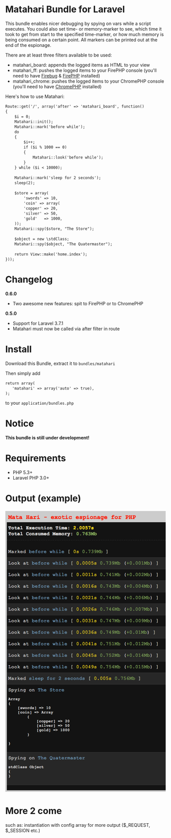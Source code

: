 Matahari Bundle for Laravel
===========================

This bundle enables nicer debugging by spying on vars while a script executes. You could also set time- or memory-marker to see, which time it took to get from start to the specified time-marker, or how much memory is being consumed on a certain point. All markers can be printed out at the end of the espionage.

There are at least three filters available to be used:
- matahari_board: appends the logged items as HTML to your view
- matahari_ff: pushes the logged items to your FirePHP console (you'll need to have [Firebug](https://addons.mozilla.org/de/firefox/addon/firebug/) & [FirePHP](http://www.firephp.org/) installed)
- matahari_chrome: pushes the logged items to your ChromePHP console (you'll need to have [ChromePHP](http://www.chromephp.com/) installed)

Here's how to use Matahari:

    Route::get('/', array('after' => 'matahari_board', function()
    {
        $i = 0;
        Matahari::init();
        Matahari::mark('before while');
        do
        {
            $i++;
            if ($i % 1000 == 0)
            {
                Matahari::look('before while');
            }
        } while ($i < 10000);

        Matahari::mark('sleep for 2 seconds'); 
        sleep(2);

        $store = array(
            'swords' => 10,
            'coin' => array(
            'copper' => 20,
            'silver' => 50,
            'gold'   => 1000,
        ));
        Matahari::spy($store, "The Store");

        $object = new \stdClass;
        Matahari::spy($object, "The Quatermaster");

        return View::make('home.index');
    }));


Changelog
=========
**0.6.0**

- Two awesome new features: spit to FirePHP or to ChromePHP


**0.5.0**

- Support for Laravel 3.7.1
- Matahari must now be called via after filter in route


Install
=======
Download this Bundle, extract it to `bundles/matahari`

Then simply add
    
    return array(
       'matahari' => array('auto' => true),
    );

to your `application/bundles.php`


Notice
=======
**This bundle is still under development!**


Requirements
=============
- PHP 5.3+
- Laravel PHP 3.0+


Output (example)
=================
![Matahari Screenshot](https://github.com/mooseware/matahari/raw/develop/screenshots/screenshot.png)


More 2 come
=======
such as: instantiation with config array for more output ($_REQUEST, $_SESSION etc.)